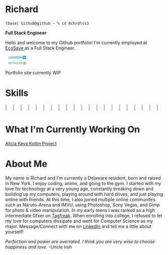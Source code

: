 # Richard

```
(base) Github@github ~ % cd Rchrdlss3
```

**Full Stack Engineer**

Hello and welcome to my Github portfolio! I'm currently employed at <a href ="https://ecosaveinc.com/">EcoSave </a> as a Full Stack Engineer.

<div class = "portfolio-links-wrapper">
<p 
style = "algin: left;">
<a href="https://www.linkedin.com/in/richardulysse/">
<img style=
        "width : 15%;
        height: 15%;"
src = "images/linkedin.png"> </img>
</a>

<a href = "https://innovativerich.netlify.app/" > 
<img style =
        "width : 15%;
         height: 15%; 
         display: flex;"
src = "images/portfolio.png"> </img>
</a>
<p>Portfolio site currently WIP</p></div>
</div>

# Skills
<div class = "skills-wrapper" style = 
"display: flex;
flex-drection: row;
"
>
<img 
style = "width: 5%; height: 5%;"
src="https://cdn.jsdelivr.net/gh/devicons/devicon/icons/html5/html5-original.svg" />
<img style = "width: 5%; height: 5%;"
src="https://cdn.jsdelivr.net/gh/devicons/devicon/icons/css3/css3-original.svg" />
<img style = "width: 5%; height: 5%;"
src="https://cdn.jsdelivr.net/gh/devicons/devicon/icons/javascript/javascript-original.svg" />
<img style = "width: 5%; height: 5%;"
src="https://cdn.jsdelivr.net/gh/devicons/devicon/icons/kotlin/kotlin-original.svg" />
<img style = "width: 5%; height: 5%;"
src="https://cdn.jsdelivr.net/gh/devicons/devicon/icons/python/python-original.svg" />
<img style = "width: 5%; height: 5%;" 
src="https://cdn.jsdelivr.net/gh/devicons/devicon/icons/mysql/mysql-original.svg" />
<img style = "width: 5%; height: 5%;" 
src="https://cdn.jsdelivr.net/gh/devicons/devicon/icons/photoshop/photoshop-plain.svg" />
<img style = "width: 5%; height: 5%;"
src="https://cdn.jsdelivr.net/gh/devicons/devicon/icons/atom/atom-original.svg" />
<img style = "width: 5%; height: 5%;"
src="https://cdn.jsdelivr.net/gh/devicons/devicon/icons/codepen/codepen-plain.svg" />
<img style = "width: 5%; height: 5%;"
src="https://cdn.jsdelivr.net/gh/devicons/devicon/icons/figma/figma-original.svg" />
<img style = "width: 5%; height: 5%;"
src="https://cdn.jsdelivr.net/gh/devicons/devicon/icons/github/github-original.svg" />
<img style = "width: 5%; height: 5%;"
src="https://cdn.jsdelivr.net/gh/devicons/devicon/icons/gimp/gimp-original.svg" />
<img style = "width: 5%; height: 5%;"
src="https://cdn.jsdelivr.net/gh/devicons/devicon/icons/intellij/intellij-original.svg" />
<img style = "width: 5%; height: 5%;"
src="https://cdn.jsdelivr.net/gh/devicons/devicon/icons/jetbrains/jetbrains-original.svg" />
<img style = "width: 5%; height: 5%;"
src="https://cdn.jsdelivr.net/gh/devicons/devicon/icons/materialui/materialui-original.svg" />
 <img style = "width: 5%; height: 5%;"
src="https://cdn.jsdelivr.net/gh/devicons/devicon/icons/npm/npm-original-wordmark.svg" />
<img style = "width: 5%; height: 5%;"
src="https://cdn.jsdelivr.net/gh/devicons/devicon/icons/pandas/pandas-original.svg" />
<img style = "width: 5%; height: 5%;"
src="https://cdn.jsdelivr.net/gh/devicons/devicon/icons/postgresql/postgresql-original.svg" />
<img style = "width: 5%; height: 5%;"
src="https://cdn.jsdelivr.net/gh/devicons/devicon/icons/slack/slack-original.svg" />
<img style = "width: 5%; height: 5%;"
src="https://cdn.jsdelivr.net/gh/devicons/devicon/icons/visualstudio/visualstudio-plain.svg" />
<img style = "width: 5%; height: 5%;"
src="https://cdn.jsdelivr.net/gh/devicons/devicon/icons/anaconda/anaconda-original.svg" />
</div>

# What I'm Currently Working On
<a href ="https://github.com/Rchrdlss3/LellowHub">Alicia Keys Kotlin Project</a>

# About Me
<div class = "about-me-content" id ="about-me-coll">
My name is Richard and I'm currently a Delaware resident, born and raised in New York. I enjoy coding, anime, and going to the gym. I started with my love for technology at a very young age, constantly breaking down and building up my computers, playing around with hard drives, and just playing online with friends. At this time, I also joined multiple online communites such as Naruto-Arena and IMVU, using Photoshop, Sony Vegas, and Gimp for photo & video manipulation. In my early teens I was ranked as a high intermediate Gfxer on <a href="https://tagfreak.net/">Tagfreak</a>. When enrolling into college, I refused to let my love for computers dissipate and went for Computer Science as my major. Message/Connect with me on <a href ="https://www.linkedin.com/in/richardulysse/">LinkedIn</a> and tell me a little about yourself!
</div>

<i>Perfection and power are overrated. I think you are very wise to choose happiness and love.</i> -Uncle Iroh
